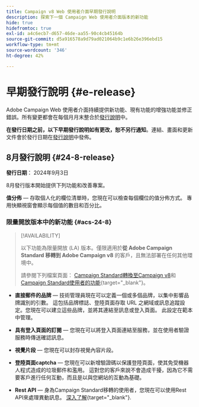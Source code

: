 ```yaml
---
title: Campaign v8 Web 使用者介面早期發行說明
description: 探索下一個 Campaign Web 使用者介面版本的新功能
hide: true
hidefromtoc: true
exl-id: a4c6ecb7-d657-46de-aa55-90c4cb45164b
source-git-commit: d5a916578a9d79ad021064b9c1e6b26e396ebd15
workflow-type: tm+mt
source-wordcount: '346'
ht-degree: 42%

---
```


# 早期發行說明 {#e-release}

Adobe Campaign Web 使用者介面持續提供新功能、現有功能的增強功能並修正錯誤。所有變更都會在每個月月末整合於[發行說明](release-notes.md)中。

**在發行日期之前，以下早期發行說明如有更改，恕不另行通知**。連結、畫面和更新文件會於發行日期在[發行說明](release-notes.md)中發佈。

## 8月發行說明 {#24-8-release}

**發行日期**： 2024年9月3日

8月發行版本開始提供下列功能和改善專案。

**值分佈** — 存取個人化的欄位清單時，您現在可以檢查每個欄位的值分佈方式。 專用快顯視窗會顯示每個值的數目和百分比。


### 限量開放版本中的新功能 {#acs-24-8}

>[!AVAILABILITY]
>
>以下功能為限量開放 (LA) 版本。僅限適用於&#x200B;**從 Adobe Campaign Standard 移轉到 Adobe Campaign v8** 的客戶，且無法部署在任何其他環境中。
>
>請參閱下列檔案頁面： [Campaign Standard轉換至Campaign v8](../rn/acs-migration.md)和[Campaign Standard使用者的功能](https://experienceleague.adobe.com/docs/experience-cloud/campaign/campaign-standard-migration-home.html?lang=zh-hant){target="_blank"}。

* **直接郵件的品牌** — 技術管理員現在可以定義一個或多個品牌，以集中影響品牌識別的引數。 這包括品牌標誌、登陸頁面存取 URL 之網域或訊息追蹤設定。您現在可以建立這些品牌，並將其連結至訊息或登入頁面。 此設定在範本中管理。

* **具有登入頁面的訂閱** — 您現在可以將登入頁面連結至服務，並在使用者驗證服務時傳送確認訊息。

* **視覺片段** — 您現在可以封存視覺內容片段。

* **登陸頁面captcha** — 您現在可以新增驗證碼以保護登陸頁面，使其免受機器人程式造成的垃圾郵件和濫用。 這對您的客戶來說不會造成干擾，因為它不需要客戶進行任何互動，而且是以與您網站的互動為基礎。

* **Rest API** — 身為Campaign Standard移轉的使用者，您現在可以使用Rest API來處理異動訊息。 [深入了解](https://experienceleague.adobe.com/docs/experience-cloud/campaign/apis/get-started-apis.html?lang=zh-hant){target="_blank"}.


